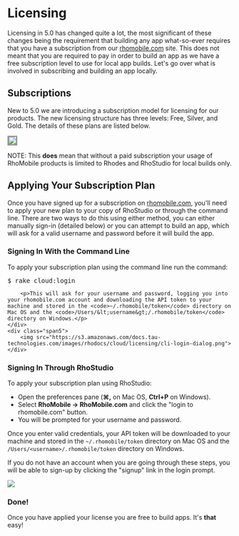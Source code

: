 # Licensing
Licensing in 5.0 has changed quite a lot, the most significant of these changes being the requirement that building any app what-so-ever requires that you have a subscription from our [rhomobile.com](http://rhomobile.com/index.html) site. This does not meant that you are required to pay in order to build an app as we have a free subscription level to use for local app builds. Let's go over what is involved in subscribing and building an app locally.

## Subscriptions
New to 5.0 we are introducing a subscription model for licensing for our products. The new licensing structure has three levels: Free, Silver, and Gold. The details of these plans are listed below.

<img style="border:solid;border-color:#999" src="https://s3.amazonaws.com/docs.tau-technologies.com/images/rhodocs/cloud/licensing/sub-details.png">

NOTE: This <b>does</b> mean that without a paid subscription your usage of RhoMobile products is limited to Rhodes and RhoStudio for local builds only.

## Applying Your Subscription Plan
Once you have signed up for a subscription on [rhomobile.com](http://rhomobile.com/rhopricing.html), you'll need to apply your new plan to your copy of RhoStudio or through the command line. There are two ways to do this using either method, you can either manually sign-in (detailed below) or you can attempt to build an app, which will ask for a valid username and password before it will build the app.

### Signing In With the Command Line
<div class="row-fluid">
	<div class="span7">
		<p>To apply your subscription plan using the command line run the command:</p>
			<pre>$ rake cloud:login</pre>

		<p>This will ask for your username and password, logging you into your rhomobile.com account and downloading the API token to your machine and stored in the <code>~/.rhomobile/token</code> directory on Mac OS and the <code>/Users/&lt;username&gt;/.rhomobile/token</code> directory on Windows.</p>
	</div>
	<div class="span5">
		<img src="https://s3.amazonaws.com/docs.tau-technologies.com/images/rhodocs/cloud/licensing/cli-login-dialog.png">
	</div>
</div>

### Signing In Through RhoStudio
<!-- Steps -->
<div class="row-fluid">
	<div class="span7">
		<p>To apply your subscription plan using RhoStudio:</p>
		<ul>
			<li>Open the preferences pane (<b>&#8984;,</b> on Mac OS, <b>Ctrl+P</b> on Windows).</li>
			<li>Select <b>RhoMobile -> RhoMobile.com</b> and click the "login to rhomobile.com" button.</li>
			<li>You will be prompted for your username and password.</li>
		</ul>
		<p>Once you enter valid credentials, your API token will be downloaded to your machine and stored in the <code>~/.rhomobile/token</code> directory on Mac OS and the <code>/Users/&lt;username&gt;/.rhomobile/token</code> directory on Windows.</p>
		<p>If you do not have an account when you are going through these steps, you will be able to sign-up by clicking the "signup" link in the login prompt.</p>
	</div>
	<!-- Sign-In Picture -->
	<div class="span5">
		<img src="https://s3.amazonaws.com/docs.tau-technologies.com/images/rhodocs/cloud/licensing/rs-login-dialog.png">
	</div>
</div>

### Done!
Once you have applied your license you are free to build apps. It's **that** easy!
